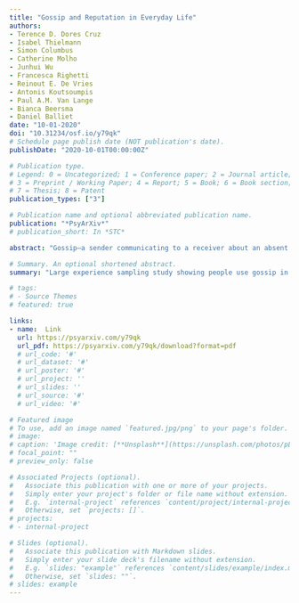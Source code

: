 ```yaml
---
title: "Gossip and Reputation in Everyday Life"
authors:
- Terence D. Dores Cruz
- Isabel Thielmann
- Simon Columbus
- Catherine Molho
- Junhui Wu
- Francesca Righetti
- Reinout E. De Vries
- Antonis Koutsoumpis
- Paul A.M. Van Lange
- Bianca Beersma
- Daniel Balliet
date: "10-01-2020"
doi: "10.31234/osf.io/y79qk"
# Schedule page publish date (NOT publication's date).
publishDate: "2020-10-01T00:00:00Z"

# Publication type.
# Legend: 0 = Uncategorized; 1 = Conference paper; 2 = Journal article;
# 3 = Preprint / Working Paper; 4 = Report; 5 = Book; 6 = Book section;
# 7 = Thesis; 8 = Patent
publication_types: ["3"]

# Publication name and optional abbreviated publication name.
publication: "*PsyArXiv*"
# publication_short: In *STC*

abstract: "Gossip—a sender communicating to a receiver about an absent third party—is hypothesized to impact reputation formation, partner selection, and cooperation. Lab experiments have found that people gossip about others’ cooperativeness and that they use gossip to condition their cooperation. Here, we move beyond the lab and test several predictions from theories of indirect reciprocity and reputation-based partner selection about the content of gossip in daily life and how people use it to update the reputation of others in their social network. In a Dutch community sample (N = 309), we sampled daily events in which people either sent or received gossip about a target over 10 days (k = 5,154). Gossip senders frequently shared information about a target’s cooperativeness and did so in ways that minimize potential retaliation from targets. Receivers overwhelmingly believed gossip to be true and updated their evaluation of targets based on gossip. In turn, a positive shift in a target’s evaluation led to higher intentions to help them in future interactions, along with lower intentions to avoid them in the future. Thus, gossip is used in daily life to efficiently impact and update reputations in a way that enables partner selection and indirect reciprocity."

# Summary. An optional shortened abstract.
summary: "Large experience sampling study showing people use gossip in daily life gossip efficiently impact and update reputations in a way that enables partner selection and indirect reciprocity."

# tags:
# - Source Themes
# featured: true

links:
- name:  Link
  url: https://psyarxiv.com/y79qk
  url_pdf: https://psyarxiv.com/y79qk/download?format=pdf
  # url_code: '#'
  # url_dataset: '#'
  # url_poster: '#'
  # url_project: ''
  # url_slides: ''
  # url_source: '#'
  # url_video: '#'

# Featured image
# To use, add an image named `featured.jpg/png` to your page's folder. 
# image:
# caption: 'Image credit: [**Unsplash**](https://unsplash.com/photos/pLCdAaMFLTE)'
# focal_point: ""
# preview_only: false

# Associated Projects (optional).
#   Associate this publication with one or more of your projects.
#   Simply enter your project's folder or file name without extension.
#   E.g. `internal-project` references `content/project/internal-project/index.md`.
#   Otherwise, set `projects: []`.
# projects:
# - internal-project

# Slides (optional).
#   Associate this publication with Markdown slides.
#   Simply enter your slide deck's filename without extension.
#   E.g. `slides: "example"` references `content/slides/example/index.md`.
#   Otherwise, set `slides: ""`.
# slides: example
---
```


